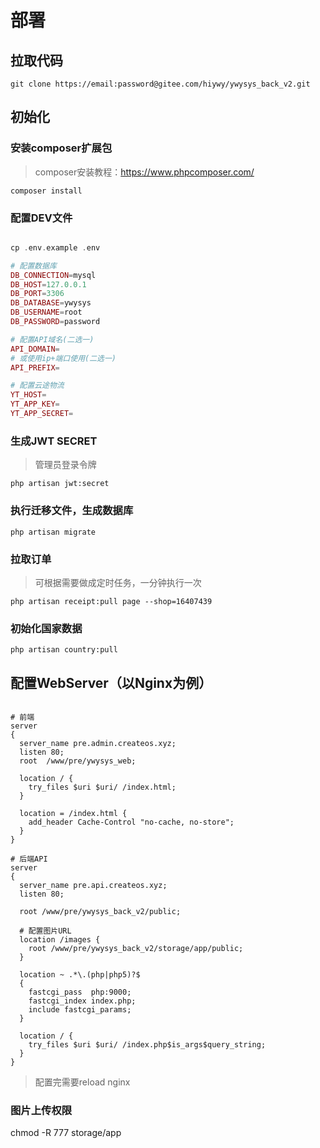 # 部署

## 拉取代码

```shell
git clone https://email:password@gitee.com/hiywy/ywysys_back_v2.git
```

## 初始化

### 安装composer扩展包

> composer安装教程：https://www.phpcomposer.com/

```shell
composer install
```

### 配置DEV文件

```php

cp .env.example .env

# 配置数据库
DB_CONNECTION=mysql
DB_HOST=127.0.0.1
DB_PORT=3306
DB_DATABASE=ywysys
DB_USERNAME=root
DB_PASSWORD=password

# 配置API域名(二选一)
API_DOMAIN=
# 或使用ip+端口使用(二选一)
API_PREFIX=

# 配置云途物流
YT_HOST=
YT_APP_KEY=
YT_APP_SECRET=

```

### 生成JWT SECRET

> 管理员登录令牌

```shell
php artisan jwt:secret
```

### 执行迁移文件，生成数据库

```shell
php artisan migrate
```

### 拉取订单

> 可根据需要做成定时任务，一分钟执行一次

```shell
php artisan receipt:pull page --shop=16407439
```

### 初始化国家数据

```shell
php artisan country:pull
```

## 配置WebServer（以Nginx为例）

```nginx

# 前端
server
{
  server_name pre.admin.createos.xyz;
  listen 80;
  root  /www/pre/ywysys_web;

  location / {
    try_files $uri $uri/ /index.html;
  }

  location = /index.html {
    add_header Cache-Control "no-cache, no-store";
  }
}

# 后端API
server
{
  server_name pre.api.createos.xyz;
  listen 80;

  root /www/pre/ywysys_back_v2/public;

  # 配置图片URL
  location /images {
    root /www/pre/ywysys_back_v2/storage/app/public;
  }

  location ~ .*\.(php|php5)?$
  {
    fastcgi_pass  php:9000;
    fastcgi_index index.php;
    include fastcgi_params;
  }

  location / {
    try_files $uri $uri/ /index.php$is_args$query_string;
  }
}
```

> 配置完需要reload nginx

### 图片上传权限

chmod -R 777 storage/app
